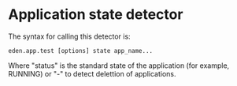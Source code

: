 # Application state detector

The syntax for calling this detector is:
```
eden.app.test [options] state app_name...
```
Where "status" is the standard state of the application (for example, RUNNING) or "-" to detect delettion of applications.
